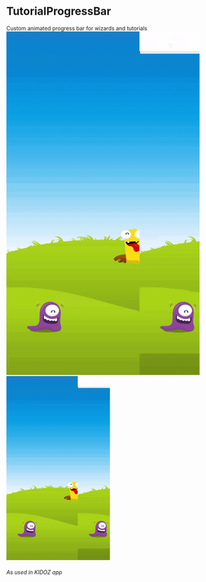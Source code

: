 # TutorialProgressBar
Custom animated progress bar for wizards and tutorials
![alt text](https://github.com/RonyBrosh/TutorialProgressBar/blob/master/Graphics/kidoz_demo.gif)
<img src="https://github.com/RonyBrosh/TutorialProgressBar/blob/master/Graphics/kidoz_demo.gif" style="width: 270px;"/>

###### As used in KIDOZ app

